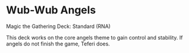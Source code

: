 Wub-Wub Angels
===

Magic the Gathering Deck: Standard (RNA)

This deck works on the core angels theme to gain control and stability. If angels do not finish the game, Teferi does.
